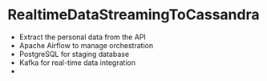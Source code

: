 # RealtimeDataStreamingToCassandra
* Extract the personal data from the API
* Apache Airflow to manage orchestration
* PostgreSQL for staging database
* Kafka for real-time data integration
* 

